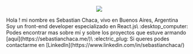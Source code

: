 
<p align="center">
  <img  src="https://user-images.githubusercontent.com/69464726/122694983-81dfb500-d215-11eb-826d-ae3d55c88c21.png">
</p>
Hola ! mi nombre es Sebastian Chaca, vivo en Buenos Aires, Argentina <br>
Soy un front-end developer especializado en React.js\
:desktop_computer: Podes encontrar mas sobre mí y sobre los proyectos que estuve armando [aquí](https://sebastianchaca.me/)\
:electric_plug: Si queres podes contactarme en [LinkedIn](https://www.linkedin.com/in/sebastianchaca/)


